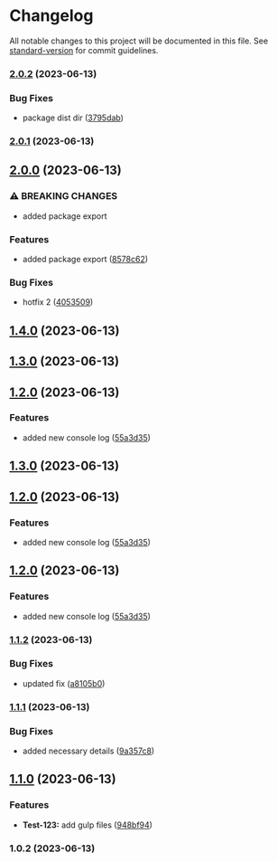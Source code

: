# Changelog

All notable changes to this project will be documented in this file. See [standard-version](https://github.com/conventional-changelog/standard-version) for commit guidelines.

### [2.0.2](https://github.com/smitmaruti/package-test/compare/v2.0.1...v2.0.2) (2023-06-13)


### Bug Fixes

* package dist dir ([3795dab](https://github.com/smitmaruti/package-test/commit/3795dab9587ca8fa7bb3727d44b13c548a038e1f))

### [2.0.1](https://github.com/smitmaruti/package-test/compare/v2.0.0...v2.0.1) (2023-06-13)

## [2.0.0](https://github.com/smitmaruti/package-test/compare/v1.4.0...v2.0.0) (2023-06-13)


### ⚠ BREAKING CHANGES

* added package export

### Features

* added package export ([8578c62](https://github.com/smitmaruti/package-test/commit/8578c62a0fa65d1a7d7ca52c76763c8111afeb59))


### Bug Fixes

* hotfix 2 ([4053509](https://github.com/smitmaruti/package-test/commit/405350961e148878aad7c0494b379ac935d5518a))

## [1.4.0](https://github.com/smitmaruti/package-test/compare/v1.1.3...v1.4.0) (2023-06-13)

## [1.3.0](https://github.com/smitmaruti/package-test/compare/v1.1.2...v1.3.0) (2023-06-13)

## [1.2.0](https://github.com/smitmaruti/package-test/compare/v1.1.0...v1.2.0) (2023-06-13)


### Features

* added new console log ([55a3d35](https://github.com/smitmaruti/package-test/commit/55a3d35e12740b10bf5cf718c1ae8a342104054e))

## [1.3.0](https://github.com/smitmaruti/package-test/compare/v1.1.2...v1.3.0) (2023-06-13)

## [1.2.0](https://github.com/smitmaruti/package-test/compare/v1.1.0...v1.2.0) (2023-06-13)

### Features

-   added new console log ([55a3d35](https://github.com/smitmaruti/package-test/commit/55a3d35e12740b10bf5cf718c1ae8a342104054e))

## [1.2.0](https://github.com/smitmaruti/package-test/compare/v1.1.0...v1.2.0) (2023-06-13)

### Features

-   added new console log ([55a3d35](https://github.com/smitmaruti/package-test/commit/55a3d35e12740b10bf5cf718c1ae8a342104054e))

### [1.1.2](https://github.com/smitmaruti/package-test/compare/v1.1.1...v1.1.2) (2023-06-13)

### Bug Fixes

-   updated fix ([a8105b0](https://github.com/smitmaruti/package-test/commit/a8105b0e6e3f60c84d28bb1e2776349cd94bba0f))

### [1.1.1](https://github.com/smitmaruti/package-test/compare/v1.1.0...v1.1.1) (2023-06-13)

### Bug Fixes

-   added necessary details ([9a357c8](https://github.com/smitmaruti/package-test/commit/9a357c88137c9f7ca5f0beae137ecc335ea10362))

## [1.1.0](https://github.com/smitmaruti/package-test/compare/v1.0.2...v1.1.0) (2023-06-13)

### Features

-   **Test-123:** add gulp files ([948bf94](https://github.com/smitmaruti/package-test/commit/948bf94293e69ff9743befc20e9e8e85070d9669))

### 1.0.2 (2023-06-13)
